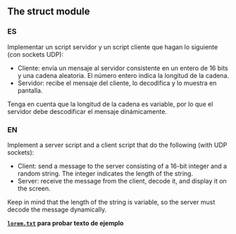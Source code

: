 ## The struct module

### ES

Implementar un script servidor y un script cliente que hagan lo siguiente (con sockets UDP):

- Cliente: envía un mensaje al servidor consistente en un entero de 16 bits y una cadena aleatoria.
        El número entero indica la longitud de la cadena.
- Servidor: recibe el mensaje del cliente, lo decodifica y lo muestra en pantalla.

Tenga en cuenta que la longitud de la cadena es variable, por lo que el servidor debe descodificar el mensaje dinámicamente.

### EN

Implement a server script and a client script that do the following (with UDP sockets):

- Client: send a message to the server consisting of a 16-bit integer and a random string.
        The integer indicates the length of the string.
- Server: receive the message from the client, decode it, and display it on the screen.

Keep in mind that the length of the string is variable, so the server must decode the message dynamically.

**[`lorem.txt`](lorem.txt) para probar texto de ejemplo**